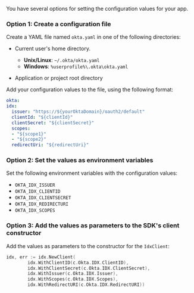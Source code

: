 You have several options for setting the configuration values for your app.

### Option 1: Create a configuration file

Create a YAML file named `okta.yaml` in one of the following directories:

* Current user's home directory.
  * **Unix/Linux**:    `~/.okta/okta.yaml`
  * **Windows**:       `%userprofile%\.okta\okta.yaml`

* Application or project root directory

Add your configuration values to the file, using the following format:

```yaml
okta:
idx:
  issuer: "https://${yourOktaDomain}/oauth2/default"
  clientId: "${clientId}"
  clientSecret: "${clientSecret}"
  scopes:
  - "${scope1}"
  - "${scope2}"
  redirectUri: "${redirectUri}"
```

### Option 2: Set the values as environment variables

Set the following environment variables with the configuration values:

* `OKTA_IDX_ISSUER`
* `OKTA_IDX_CLIENTID`
* `OKTA_IDX_CLIENTSECRET`
* `OKTA_IDX_REDIRECTURI`
* `OKTA_IDX_SCOPES`

### Option 3: Add the values as parameters to the SDK's client constructor

Add the values as parameters to the constructor for the `IdxClient`:

```go
idx, err := idx.NewClient(
        idx.WithClientID(c.Okta.IDX.ClientID),
        idx.WithClientSecret(c.Okta.IDX.ClientSecret),
        idx.WithIssuer(c.Okta.IDX.Issuer),
        idx.WithScopes(c.Okta.IDX.Scopes),
        idx.WithRedirectURI(c.Okta.IDX.RedirectURI))
```

